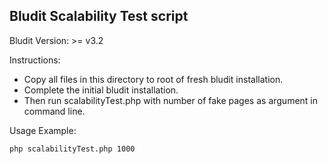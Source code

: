 ## Bludit Scalability Test script

Bludit Version: >= v3.2

Instructions:

* Copy all files in this directory to root of fresh bludit installation.
* Complete the initial bludit installation.
* Then run scalabilityTest.php with number of fake pages as argument in command line.

Usage Example:

```
php scalabilityTest.php 1000
```
